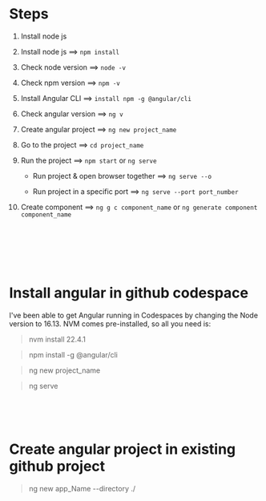 # Steps

1. Install node js

2. Install node js ==> `npm install`

3. Check node version ==> `node -v`

4. Check npm version ==> `npm -v`

5. Install Angular CLI ==> `install npm -g @angular/cli`

6. Check angular version ==> `ng v`

7. Create angular project ==> `ng new project_name`

8. Go to the project ==> `cd project_name`

9. Run the project ==> `npm start` or `ng serve`

   - Run project & open browser together ==> `ng serve --o`

   - Run project in a specific port ==> `ng serve --port port_number`

10. Create component ==> `ng g c component_name` or `ng generate component component_name`

&nbsp;

&nbsp;

&nbsp;

# Install angular in github codespace

I've been able to get Angular running in Codespaces by changing the Node version to 16.13. NVM comes pre-installed, so all you need is:

> nvm install 22.4.1

> npm install -g @angular/cli

> ng new project_name

> ng serve

&nbsp;

&nbsp;

# Create angular project in existing github project

> ng new app_Name --directory ./
